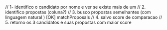 // 1- identifico o candidato por nome e ver se existe mais de um
// 2. identifico propostas (coluna?)
// 3. busco propostas semelhantes (com linguagem natural ) [OK] matchProposals
// 4. salvo score de comparacao
// 5. retorno os 3 candidatos e suas propostas com maior score
